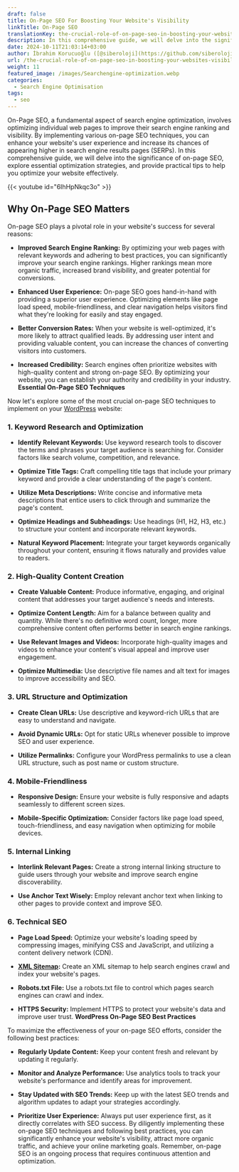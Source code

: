```yaml
---
draft: false
title: On-Page SEO For Boosting Your Website's Visibility
linkTitle: On-Page SEO
translationKey: the-crucial-role-of-on-page-seo-in-boosting-your-websites-visibility
description: In this comprehensive guide, we will delve into the significance of on-page SEO, explore essential optimization strategies, and provide practical tips to help you optimize your website effectively.
date: 2024-10-11T21:03:14+03:00
author: İbrahim Korucuoğlu ([@siberoloji](https://github.com/siberoloji))
url: /the-crucial-role-of-on-page-seo-in-boosting-your-websites-visibility/
weight: 11
featured_image: /images/Searchengine-optimization.webp
categories:
  - Search Engine Optimisation
tags:
  - seo
---
```

On-Page SEO, a fundamental aspect of search engine optimization, involves optimizing individual web pages to improve their search engine ranking and visibility. By implementing various on-page SEO techniques, you can enhance your website's user experience and increase its chances of appearing higher in search engine results pages (SERPs). In this comprehensive guide, we will delve into the significance of on-page SEO, explore essential optimization strategies, and provide practical tips to help you optimize your website effectively.

{{< youtube id="6IhHpNkqc3o" >}}

## **Why On-Page SEO Matters**

On-page SEO plays a pivotal role in your website's success for several reasons:

* **Improved Search Engine Ranking:** By optimizing your web pages with relevant keywords and adhering to best practices, you can significantly improve your search engine rankings. Higher rankings mean more organic traffic, increased brand visibility, and greater potential for conversions.

* **Enhanced User Experience:** On-page SEO goes hand-in-hand with providing a superior user experience. Optimizing elements like page load speed, mobile-friendliness, and clear navigation helps visitors find what they're looking for easily and stay engaged.

* **Better Conversion Rates:** When your website is well-optimized, it's more likely to attract qualified leads. By addressing user intent and providing valuable content, you can increase the chances of converting visitors into customers.

* **Increased Credibility:** Search engines often prioritize websites with high-quality content and strong on-page SEO. By optimizing your website, you can establish your authority and credibility in your industry.
**Essential On-Page SEO Techniques**

Now let's explore some of the most crucial on-page SEO techniques to implement on your [WordPress](https://wordpress.com/)  website:

### **1. Keyword Research and Optimization**

* **Identify Relevant Keywords:** Use keyword research tools to discover the terms and phrases your target audience is searching for. Consider factors like search volume, competition, and relevance.

* **Optimize Title Tags:** Craft compelling title tags that include your primary keyword and provide a clear understanding of the page's content.

* **Utilize Meta Descriptions:** Write concise and informative meta descriptions that entice users to click through and summarize the page's content.

* **Optimize Headings and Subheadings:** Use headings (H1, H2, H3, etc.) to structure your content and incorporate relevant keywords.

* **Natural Keyword Placement:** Integrate your target keywords organically throughout your content, ensuring it flows naturally and provides value to readers.

### **2. High-Quality Content Creation**

* **Create Valuable Content:** Produce informative, engaging, and original content that addresses your target audience's needs and interests.

* **Optimize Content Length:** Aim for a balance between quality and quantity. While there's no definitive word count, longer, more comprehensive content often performs better in search engine rankings.

* **Use Relevant Images and Videos:** Incorporate high-quality images and videos to enhance your content's visual appeal and improve user engagement.

* **Optimize Multimedia:** Use descriptive file names and alt text for images to improve accessibility and SEO.

### **3. URL Structure and Optimization**

* **Create Clean URLs:** Use descriptive and keyword-rich URLs that are easy to understand and navigate.

* **Avoid Dynamic URLs:** Opt for static URLs whenever possible to improve SEO and user experience.

* **Utilize Permalinks:** Configure your WordPress permalinks to use a clean URL structure, such as post name or custom structure.

### **4. Mobile-Friendliness**

* **Responsive Design:** Ensure your website is fully responsive and adapts seamlessly to different screen sizes.

* **Mobile-Specific Optimization:** Consider factors like page load speed, touch-friendliness, and easy navigation when optimizing for mobile devices.

### **5. Internal Linking**

* **Interlink Relevant Pages:** Create a strong internal linking structure to guide users through your website and improve search engine discoverability.

* **Use Anchor Text Wisely:** Employ relevant anchor text when linking to other pages to provide context and improve SEO.

### **6. Technical SEO**

* **Page Load Speed:** Optimize your website's loading speed by compressing images, minifying CSS and JavaScript, and utilizing a content delivery network (CDN).

* **[XML Sitemap](/xml-sitemaps-what-they-are-and-why-they-matter-for-seo/):** Create an XML sitemap to help search engines crawl and index your website's pages.

* **Robots.txt File:** Use a robots.txt file to control which pages search engines can crawl and index.

* **HTTPS Security:** Implement HTTPS to protect your website's data and improve user trust.
**WordPress On-Page SEO Best Practices**

To maximize the effectiveness of your on-page SEO efforts, consider the following best practices:

* **Regularly Update Content:** Keep your content fresh and relevant by updating it regularly.

* **Monitor and Analyze Performance:** Use analytics tools to track your website's performance and identify areas for improvement.

* **Stay Updated with SEO Trends:** Keep up with the latest SEO trends and algorithm updates to adapt your strategies accordingly.

* **Prioritize User Experience:** Always put user experience first, as it directly correlates with SEO success.
By diligently implementing these on-page SEO techniques and following best practices, you can significantly enhance your website's visibility, attract more organic traffic, and achieve your online marketing goals. Remember, on-page SEO is an ongoing process that requires continuous attention and optimization.
